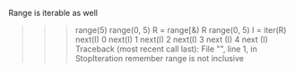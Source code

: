 Range is iterable as well
>>> range(5)
range(0, 5)
>>> R = range[&)
>>> R
range(0, 5)
>>> I = iter(R)
>>> next(I)
0
>>> next(I)
1
>>> next(I)
2
>>> next(I)
3
>>> next (I)
4
>>> next (I)
Traceback (most recent call last):
File "<stdin>", line 1, in <module>
StopIteration 
remember range is not inclusive
>>>